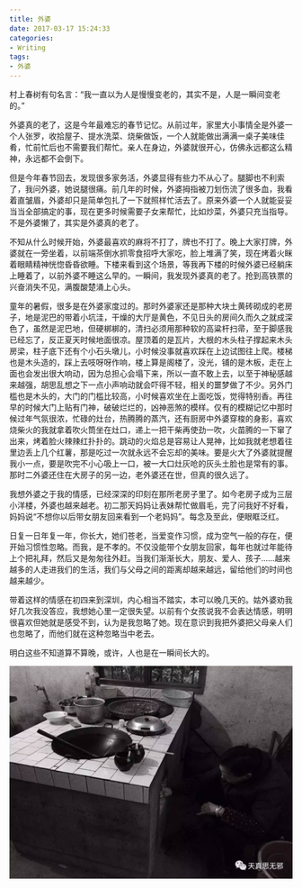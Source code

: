 ```yaml
---
title: 外婆
date: 2017-03-17 15:24:33
categories:
- Writing
tags:
- 外婆
---
```


村上春树有句名言：“我一直以为人是慢慢变老的，其实不是，人是一瞬间变老的。”

外婆真的老了，这是今年最难忘的春节记忆。从前过年，家里大小事情全是外婆一个人张罗，收拾屋子、提水洗菜、烧柴做饭，一个人就能做出满满一桌子美味佳肴，忙前忙后也不需要我们帮忙。亲人在身边，外婆就很开心，仿佛永远都这么精神，永远都不会倒下。

但是今年春节回去，发现很多家务活，外婆显得有些力不从心了。腿脚也不利索了，我问外婆，她说腿很痛。前几年的时候，外婆拇指被刀划伤流了很多血，我看着直皱眉，外婆却只是简单包扎了一下就照样忙活去了。原来外婆一个人就能妥妥当当全部搞定的事，现在更多时候需要子女来帮忙，比如炒菜，外婆只充当指导。不是外婆懒了，其实是外婆真的老了。<!-- more -->

不知从什么时候开始，外婆最喜欢的麻将不打了，牌也不打了。晚上大家打牌，外婆就在一旁坐着，以前端茶倒水抓零食招呼大家吃，脸上堆满了笑，现在烤着火眯着眼睛精神恍惚昏昏欲睡。下楼来看到这个场景，等我再下楼的时候外婆已经躺床上睡着了，以前外婆不睡这么早的。一瞬间，我发现外婆真的老了。抢到高铁票的兴奋消失不见，满腹酸楚涌上心头。

童年的暑假，很多是在外婆家度过的。那时外婆家还是那种大块土黄砖砌成的老房子，地是泥巴的带着小坑洼，干燥的大厅是黄色，不见日头的房间久而久之就成深色了，虽然是泥巴地，但硬梆梆的，清扫必须用那种软的高粱杆扫帚，至于脚感我已经忘了，反正夏天时候地面很凉。屋顶着的是瓦片，大根的木头柱子撑起来木头房梁，柱子底下还有个小石头墩儿，小时候没事就喜欢踩在上边试图往上爬。楼梯也是木头造的，踩上去吱呀呀作响，楼上算是阁楼了，没光，铺的是木板，走在上面也会发出很大响动，因为总担心会塌下来，所以一直不敢上去，以至于神秘感越来越强，胡思乱想之下一点小声响动就会吓得不轻，相关的噩梦做了不少。另外门槛也是木头的，大门的门槛比较高，小时候喜欢坐在上面吃饭，觉得特别香。再往早的时候大门上贴有门神，破破烂烂的，凶神恶煞的模样。仅有的模糊记忆中那时候过年气氛很浓，忙碌的灶台，热腾腾的蒸汽，还有厨房中外婆穿梭的身影，喜欢烧柴火的我就拿着吹火筒坐在灶口，递上一把干柴再使劲一吹，火苗腾的一下窜了出来，烤着脸火辣辣红扑扑的。跳动的火焰总是容易让人晃神，比如我就老想着往里边丢上几个红薯，那是吃过一次就永远不会忘却的美味。要是火大了外婆就提醒我小一点，要是吹完不小心吸上一口，被一大口灶灰呛的灰头土脸也是常有的事。那时二外婆还住在大房子的另一边，老外婆还在世，但真的很久远了。

我想外婆之于我的情感，已经深深的印刻在那所老房子里了。如今老房子成为三层小洋楼，外婆也越来越老。初二那天妈妈让表妹帮忙做眉毛，完了问我好不好看，妈妈说“不想你以后带女朋友回来看到一个老妈妈”。每念及至此，便眼眶泛红。

日复一日年复一年，你长大，她们苍老，当爱变作习惯，成为空气一般的存在，便开始习惯性忽略。而我，是不孝的。不仅没能带个女朋友回家，每年也就过年能待上个把礼拜，然后又是匆匆往外赶。当我们渐渐长大，朋友、爱人、孩子……越来越多的人走进我们的生活，我们与父母之间的距离却越来越远，留给他们的时间也越来越少。

带着这样的情感在初四来到深圳，内心相当不踏实，本可以晚几天的。姑外婆劝我好几次我没答应，我想她心里一定很失望。以前有个女孩说我不会表达情感，明明很喜欢但她就是感受不到，认为是我忽略了她。现在意识到我把外婆把父母亲人们也忽略了，而他们就在这种忽略当中老去。

明白这些不知道算不算晚，或许，人也是在一瞬间长大的。

![img](Grandmother/grandmother.jpg)